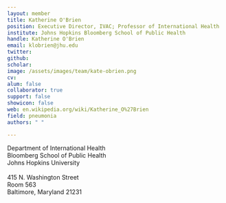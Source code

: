 ```yaml
---
layout: member
title: Katherine O'Brien
position: Executive Director, IVAC; Professor of International Health
institute: Johns Hopkins Bloomberg School of Public Health
handle: Katherine O'Brien
email: klobrien@jhu.edu
twitter: 
github: 
scholar: 
image: /assets/images/team/kate-obrien.png
cv: 
alum: false
collaborator: true
support: false
showicon: false                                  
web: en.wikipedia.org/wiki/Katherine_O%27Brien
field: pneumonia
authors: " "

---
```

Department of International Health <br /> 
Bloomberg School of Public Health<br /> 
Johns Hopkins University <br /> 
 <br /> 
415 N. Washington Street <br /> 
Room 563 <br /> 
Baltimore, Maryland 21231 <br /> 
